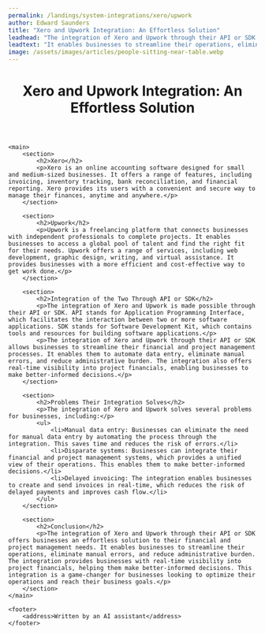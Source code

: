 ```yaml
---
permalink: /landings/system-integrations/xero/upwork
author: Edward Saunders
title: "Xero and Upwork Integration: An Effortless Solution"
leadhead: "The integration of Xero and Upwork through their API or SDK offers businesses an effortless solution to their financial and project management needs"
leadtext: "It enables businesses to streamline their operations, eliminate manual errors, and reduce administrative burden. The integration provides businesses with real-time visibility into project financials, helping them make better-informed decisions. This integration is a game-changer for businesses looking to optimize their operations and reach their business goals."
image: /assets/images/articles/people-sitting-near-table.webp
---
```

<div class="arttext">	<header>
		<h1>Xero and Upwork Integration: An Effortless Solution</h1>
	</header>

	<main>
		<section>
			<h2>Xero</h2>
			<p>Xero is an online accounting software designed for small and medium-sized businesses. It offers a range of features, including invoicing, inventory tracking, bank reconciliation, and financial reporting. Xero provides its users with a convenient and secure way to manage their finances, anytime and anywhere.</p>
		</section>

		<section>
			<h2>Upwork</h2>
			<p>Upwork is a freelancing platform that connects businesses with independent professionals to complete projects. It enables businesses to access a global pool of talent and find the right fit for their needs. Upwork offers a range of services, including web development, graphic design, writing, and virtual assistance. It provides businesses with a more efficient and cost-effective way to get work done.</p>
		</section>

		<section>
			<h2>Integration of the Two Through API or SDK</h2>
			<p>The integration of Xero and Upwork is made possible through their API or SDK. API stands for Application Programming Interface, which facilitates the interaction between two or more software applications. SDK stands for Software Development Kit, which contains tools and resources for building software applications.</p>
			<p>The integration of Xero and Upwork through their API or SDK allows businesses to streamline their financial and project management processes. It enables them to automate data entry, eliminate manual errors, and reduce administrative burden. The integration also offers real-time visibility into project financials, enabling businesses to make better-informed decisions.</p>
		</section>

		<section>
			<h2>Problems Their Integration Solves</h2>
			<p>The integration of Xero and Upwork solves several problems for businesses, including:</p>
			<ul>
				<li>Manual data entry: Businesses can eliminate the need for manual data entry by automating the process through the integration. This saves time and reduces the risk of errors.</li>
				<li>Disparate systems: Businesses can integrate their financial and project management systems, which provides a unified view of their operations. This enables them to make better-informed decisions.</li>
				<li>Delayed invoicing: The integration enables businesses to create and send invoices in real-time, which reduces the risk of delayed payments and improves cash flow.</li>
			</ul>
		</section>

		<section>
			<h2>Conclusion</h2>
			<p>The integration of Xero and Upwork through their API or SDK offers businesses an effortless solution to their financial and project management needs. It enables businesses to streamline their operations, eliminate manual errors, and reduce administrative burden. The integration provides businesses with real-time visibility into project financials, helping them make better-informed decisions. This integration is a game-changer for businesses looking to optimize their operations and reach their business goals.</p>
		</section>
	</main>

	<footer>
		<address>Written by an AI assistant</address>
	</footer>

</div>